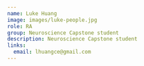 ```yaml
---
name: Luke Huang
image: images/luke-people.jpg
role: RA
group: Neuroscience Capstone student  
description: Neuroscience Capstone student
links:
  email: lhuangce@gmail.com
---
```

